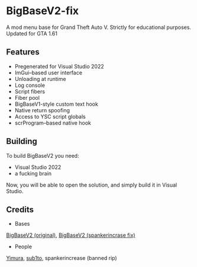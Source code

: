 # BigBaseV2-fix
A mod menu base for Grand Theft Auto V.
Strictly for educational purposes.
Updated for GTA 1.61

## Features
* Pregenerated for Visual Studio 2022
* ImGui–based user interface
* Unloading at runtime
* Log console
* Script fibers
* Fiber pool
* BigBaseV1-style custom text hook
* Native return spoofing
* Access to YSC script globals
* scrProgram–based native hook

## Building
To build BigBaseV2 you need:
* Visual Studio 2022
* a fucking brain

Now, you will be able to open the solution, and simply build it in Visual Studio.

## Credits
* Bases

[BigBaseV2 (original)](https://github.com/Pocakking/BigBaseV2), 
[BigBaseV2 (spankerincrase fix)](https://bitbucket.org/gir489/bigbasev2-fix)

* People

[Yimura](https://www.unknowncheats.me/forum/members/2602052.html), 
[sub1to](https://www.unknowncheats.me/forum/members/1532142.html), 
spankerincrease (banned rip)
